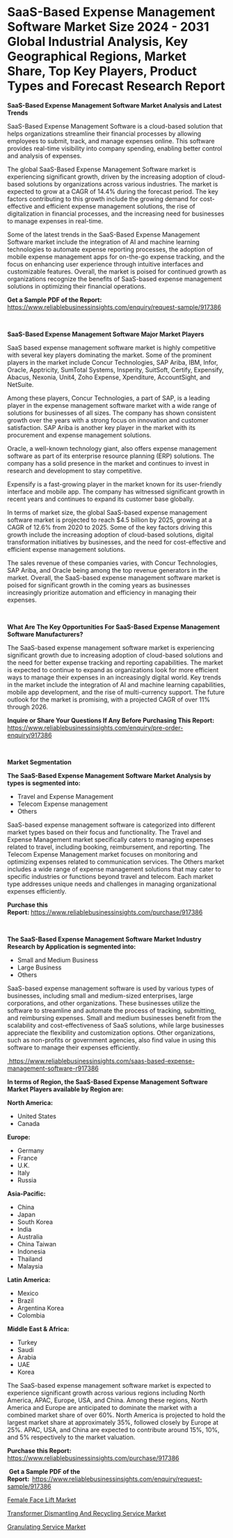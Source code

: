 <p><h1>SaaS-Based Expense Management Software Market Size 2024 - 2031 Global Industrial Analysis, Key Geographical Regions, Market Share, Top Key Players, Product Types and Forecast Research Report</h1></p><p><strong>SaaS-Based Expense Management Software Market Analysis and Latest Trends</strong></p>
<p><p>SaaS-Based Expense Management Software is a cloud-based solution that helps organizations streamline their financial processes by allowing employees to submit, track, and manage expenses online. This software provides real-time visibility into company spending, enabling better control and analysis of expenses.</p><p>The global SaaS-Based Expense Management Software market is experiencing significant growth, driven by the increasing adoption of cloud-based solutions by organizations across various industries. The market is expected to grow at a CAGR of 14.4% during the forecast period. The key factors contributing to this growth include the growing demand for cost-effective and efficient expense management solutions, the rise of digitalization in financial processes, and the increasing need for businesses to manage expenses in real-time.</p><p>Some of the latest trends in the SaaS-Based Expense Management Software market include the integration of AI and machine learning technologies to automate expense reporting processes, the adoption of mobile expense management apps for on-the-go expense tracking, and the focus on enhancing user experience through intuitive interfaces and customizable features. Overall, the market is poised for continued growth as organizations recognize the benefits of SaaS-based expense management solutions in optimizing their financial operations.</p></p>
<p><strong>Get a Sample PDF of the Report:&nbsp;</strong> <a href="https://www.reliablebusinessinsights.com/enquiry/request-sample/917386">https://www.reliablebusinessinsights.com/enquiry/request-sample/917386</a></p>
<p>&nbsp;</p>
<p><strong>SaaS-Based Expense Management Software Major Market Players</strong></p>
<p><p>SaaS based expense management software market is highly competitive with several key players dominating the market. Some of the prominent players in the market include Concur Technologies, SAP Ariba, IBM, Infor, Oracle, Apptricity, SumTotal Systems, Insperity, SuitSoft, Certify, Expensify, Abacus, Nexonia, Unit4, Zoho Expense, Xpenditure, AccountSight, and NetSuite.</p><p>Among these players, Concur Technologies, a part of SAP, is a leading player in the expense management software market with a wide range of solutions for businesses of all sizes. The company has shown consistent growth over the years with a strong focus on innovation and customer satisfaction. SAP Ariba is another key player in the market with its procurement and expense management solutions.</p><p>Oracle, a well-known technology giant, also offers expense management software as part of its enterprise resource planning (ERP) solutions. The company has a solid presence in the market and continues to invest in research and development to stay competitive.</p><p>Expensify is a fast-growing player in the market known for its user-friendly interface and mobile app. The company has witnessed significant growth in recent years and continues to expand its customer base globally.</p><p>In terms of market size, the global SaaS-based expense management software market is projected to reach $4.5 billion by 2025, growing at a CAGR of 12.6% from 2020 to 2025. Some of the key factors driving this growth include the increasing adoption of cloud-based solutions, digital transformation initiatives by businesses, and the need for cost-effective and efficient expense management solutions.</p><p>The sales revenue of these companies varies, with Concur Technologies, SAP Ariba, and Oracle being among the top revenue generators in the market. Overall, the SaaS-based expense management software market is poised for significant growth in the coming years as businesses increasingly prioritize automation and efficiency in managing their expenses.</p></p>
<p>&nbsp;</p>
<p><strong>What Are The Key Opportunities For SaaS-Based Expense Management Software Manufacturers?</strong></p>
<p><p>The SaaS-based expense management software market is experiencing significant growth due to increasing adoption of cloud-based solutions and the need for better expense tracking and reporting capabilities. The market is expected to continue to expand as organizations look for more efficient ways to manage their expenses in an increasingly digital world. Key trends in the market include the integration of AI and machine learning capabilities, mobile app development, and the rise of multi-currency support. The future outlook for the market is promising, with a projected CAGR of over 11% through 2026.</p></p>
<p><strong>Inquire or Share Your Questions If Any Before Purchasing This Report:</strong> <a href="https://www.reliablebusinessinsights.com/enquiry/pre-order-enquiry/917386">https://www.reliablebusinessinsights.com/enquiry/pre-order-enquiry/917386</a></p>
<p>&nbsp;</p>
<p><strong>Market Segmentation</strong></p>
<p><strong>The SaaS-Based Expense Management Software Market Analysis by types is segmented into:</strong></p>
<p><ul><li>Travel and Expense Management</li><li>Telecom Expense management</li><li>Others</li></ul></p>
<p><p>SaaS-based expense management software is categorized into different market types based on their focus and functionality. The Travel and Expense Management market specifically caters to managing expenses related to travel, including booking, reimbursement, and reporting. The Telecom Expense Management market focuses on monitoring and optimizing expenses related to communication services. The Others market includes a wide range of expense management solutions that may cater to specific industries or functions beyond travel and telecom. Each market type addresses unique needs and challenges in managing organizational expenses efficiently.</p></p>
<p><strong>Purchase this Report:&nbsp;</strong><a href="https://www.reliablebusinessinsights.com/purchase/917386">https://www.reliablebusinessinsights.com/purchase/917386</a></p>
<p>&nbsp;</p>
<p><strong>The SaaS-Based Expense Management Software Market Industry Research by Application is segmented into:</strong></p>
<p><ul><li>Small and Medium Business</li><li>Large Business</li><li>Others</li></ul></p>
<p><p>SaaS-based expense management software is used by various types of businesses, including small and medium-sized enterprises, large corporations, and other organizations. These businesses utilize the software to streamline and automate the process of tracking, submitting, and reimbursing expenses. Small and medium businesses benefit from the scalability and cost-effectiveness of SaaS solutions, while large businesses appreciate the flexibility and customization options. Other organizations, such as non-profits or government agencies, also find value in using this software to manage their expenses efficiently.</p></p>
<p><a href="https://www.reliablebusinessinsights.com/saas-based-expense-management-software-r917386">&nbsp;https://www.reliablebusinessinsights.com/saas-based-expense-management-software-r917386</a></p>
<p><strong>In terms of Region, the SaaS-Based Expense Management Software Market Players available by Region are:</strong></p>
<p>
    <p> <strong> North America: </strong>
        <ul>
            <li>United States</li>
            <li>Canada</li>
        </ul>
        </p> 
    <p> <strong> Europe: </strong>
        <ul>
            <li>Germany</li>
            <li>France</li>
            <li>U.K.</li>
            <li>Italy</li>
            <li>Russia</li>
        </ul>
        </p> 
    <p> <strong> Asia-Pacific: </strong>
        <ul>
            <li>China</li>
            <li>Japan</li>
            <li>South Korea</li>
            <li>India</li>
            <li>Australia</li>
            <li>China Taiwan</li>
            <li>Indonesia</li>
            <li>Thailand</li>
            <li>Malaysia</li>
        </ul>
        </p> 
    <p> <strong> Latin America: </strong>
        <ul>
            <li>Mexico</li>
            <li>Brazil</li>
            <li>Argentina Korea</li>
            <li>Colombia</li>
        </ul>
        </p> 
    <p> <strong> Middle East & Africa: </strong>
        <ul>
            <li>Turkey</li>
            <li>Saudi</li>
            <li>Arabia</li>
            <li>UAE</li>
            <li>Korea</li>
        </ul>
    </p>
    </p>
<p><p>The SaaS-based expense management software market is expected to experience significant growth across various regions including North America, APAC, Europe, USA, and China. Among these regions, North America and Europe are anticipated to dominate the market with a combined market share of over 60%. North America is projected to hold the largest market share at approximately 35%, followed closely by Europe at 25%. APAC, USA, and China are expected to contribute around 15%, 10%, and 5% respectively to the market valuation.</p></p>
<p><strong>Purchase this Report: </strong><a href="https://www.reliablebusinessinsights.com/purchase/917386">https://www.reliablebusinessinsights.com/purchase/917386</a></p>
<p>&nbsp;<strong>Get a Sample PDF of the Report:&nbsp;&nbsp;</strong><a href="https://www.reliablebusinessinsights.com/enquiry/request-sample/917386">https://www.reliablebusinessinsights.com/enquiry/request-sample/917386</a></p>
<p><strong></strong></p>
<p><p><a href="https://github.com/niyotibauri9/Market-Research-Report-List-1/blob/main/female-face-lift-market.md">Female Face Lift Market</a></p><p><a href="https://github.com/sofayahoo2023/Market-Research-Report-List-5/blob/main/transformer-dismantling-and-recycling-service-market.md">Transformer Dismantling And Recycling Service Market</a></p><p><a href="https://github.com/ajiariaa/Market-Research-Report-List-1/blob/main/granulating-service-market.md">Granulating Service Market</a></p></p>